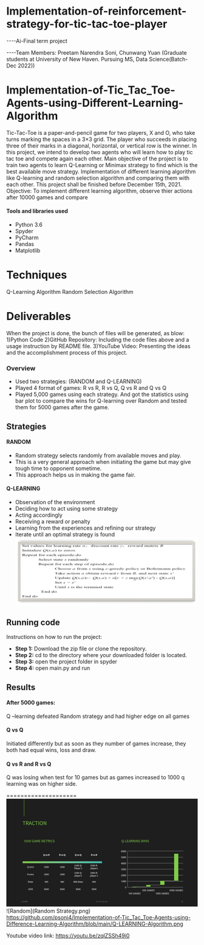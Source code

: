 # Implementation-of-reinforcement-strategy-for-tic-tac-toe-player
----Ai-Final term project

----Team Members: Preetam Narendra Soni, Chunwang Yuan (Graduate students at University of New Haven. Pursuing MS, Data Science(Batch-Dec 2022))
# Implementation-of-Tic_Tac_Toe-Agents-using-Different-Learning-Algorithm
Tic-Tac-Toe is a paper-and-pencil game for two players, X and O, who take turns marking the spaces in a 3×3 grid. The player who succeeds in placing three of their marks in a diagonal, horizontal, or vertical row is the winner.
In this project, we intend to develop two agents who will learn how to play tic tac toe and compete again each other. Main objective of the project is to train two agents to learn Q-Learning or Minimax strategy to find which is the best available move strategy.
Implementation of different learning algorithm like Q-learning and  random selection algorithm and comparing them with each other.
This project shall be finished before December 15th, 2021.
Objective: To implement different learning algorithm, observe thier actions after 10000 games and compare
#### Tools and libraries used
* Python 3.6
* Spyder
* PyCharm
* Pandas
* Matplotlib

# Techniques 
 Q-Learning Algorithm
Random Selection Algorithm

# Deliverables
When the project is done, the bunch of files will be generated, as blow:
1)Python Code
2)GitHub Repository: Including the code files above and a usage instruction by README file.
3)YouTube Video: Presenting the ideas and the accomplishment process of this project. 


### Overview
* Used two strategies: (RANDOM and Q-LEARNING) 
* Played 4 format of games: R vs R, R vs Q, Q vs R and Q vs Q
* Played 5,000 games using each strategy. And got the statistics using bar plot to compare the wins for Q-learning over Random and tested them for 5000 games after the game.

## Strategies
#### RANDOM 
* Random strategy selects randomly from available moves and play. 
* This is a very general approach when initiating the game but may give tough time to opponent sometime.
* This approach helps us in making the game fair.

#### Q-LEARNING
* Observation of the environment
* Deciding how to act using some strategy
* Acting accordingly
* Receiving a reward or penalty
* Learning from the experiences and refining our strategy
* Iterate until an optimal strategy is found
![Q-learning](Q-LEARNING-Algorithm.png)

## Running code
Instructions on how to run the project:
* **Step 1:** Download the zip file or clone the repository.
* **Step 2:** cd to the directory where your downloaded folder is located.
* **Step 3:** open the project folder in spyder
* **Step 4:** open main.py and run

## Results
#### After 5000 games:
Q –learning defeated Random strategy and had higher edge on all games
#### Q vs Q 
Initiated differently but as soon as they number of games increase, they both had equal wins, loss and draw.
#### Q vs R and  R vs Q
Q was losing when test for 10 games but as games increased to 1000 q learning was on higher side.

==================== <br>
![results](RESULTS.png)
![Random](Random Strategy.png)
https://github.com/psoni4/Implementation-of-Tic_Tac_Toe-Agents-using-Difference-Learning-Algorithm/blob/main/Q-LEARNING-Algorithm.png

Youtube video link: https://youtu.be/zqlZSSh49i0


